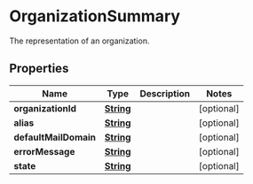 

# OrganizationSummary

The representation of an organization.

## Properties

| Name | Type | Description | Notes |
|------------ | ------------- | ------------- | -------------|
|**organizationId** | [**String**](String.md) |  |  [optional] |
|**alias** | [**String**](String.md) |  |  [optional] |
|**defaultMailDomain** | [**String**](String.md) |  |  [optional] |
|**errorMessage** | [**String**](String.md) |  |  [optional] |
|**state** | [**String**](String.md) |  |  [optional] |



